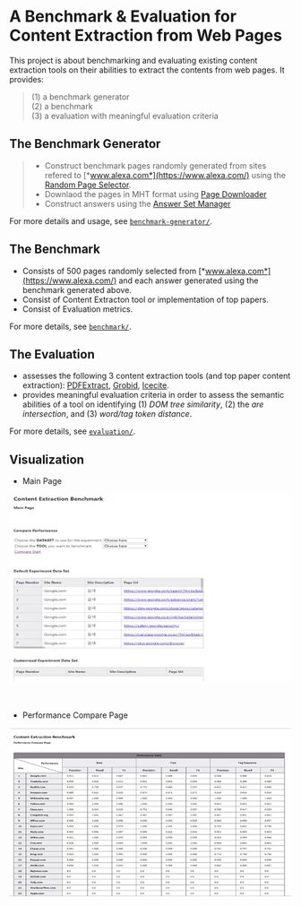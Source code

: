 # A Benchmark & Evaluation for Content Extraction from Web Pages

This project is about benchmarking and evaluating existing content extraction tools on their abilities to extract the contents from web pages. It provides:

> (1) a benchmark generator   
> (2) a benchmark  
> (3) a evaluation with meaningful evaluation criteria  

## The Benchmark Generator
> + Construct benchmark pages randomly generated from sites refered to [*www.alexa.com*](https://www.alexa.com/) using the [Random Page Selector](benchmark-generator/RandomPageSelector).
> + Downlaod the pages in MHT format using [Page Downloader](benchmark-generator/PageDownloader)
> + Construct answers using the [Answer Set Manager](benchmark-generator/PageDownloader)

For more details and usage, see [`benchmark-generator/`](benchmark-generator).

## The Benchmark
+ Consists of 500 pages randomly selected from [*www.alexa.com*](https://www.alexa.com/) and each answer generated using the benchmark generated above.
+ Consist of Content Extracton tool or implementation of top papers.
+ Consist of Evaluation metrics.

For more details, see [`benchmark/`](benchmark).

## The Evaluation
+ assesses the following 3 content extraction tools (and top paper content extraction):
[PDFExtract](https://github.com/elacin/PDFExtract), [Grobid](https://github.com/kermitt2/grobid), [Icecite](https://github.com/ckorzen/icecite).
+ provides meaningful evaluation criteria in order to assess the semantic abilities of a tool on identifying (1) *DOM tree similarity*, (2) the *are intersection*, and (3) *word/tag token distance*.

For more details, see [`evaluation/`](evaluation).

## Visualization

+ Main Page
<kbd>
  <div width='80%'>
    <img src='./screenshots/screenshot1.jpg'>
  </div>
</kbd>
<br><br>

+ Performance Compare Page
<kbd>
  <div width='80%'>
    <img src='./screenshots/screenshot2.jpg'>
  </div>
</kbd>
